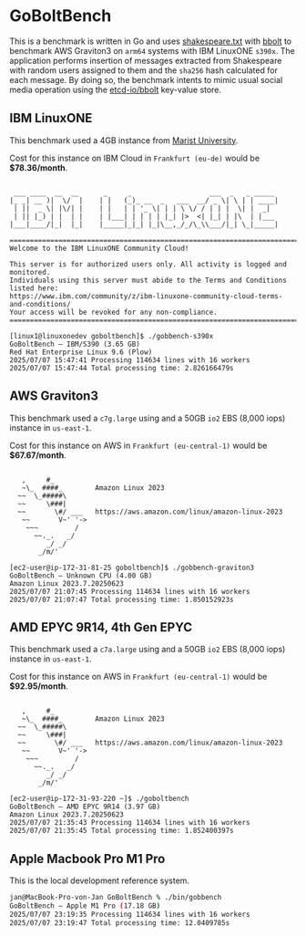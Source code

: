 # GoBoltBench

This is a benchmark is written in Go and uses [shakespeare.txt](https://gist.github.com/blakesanie/dde3a2b7e698f52f389532b4b52bc254) with [bbolt](https://github.com/etcd-io/bbolt) to benchmark AWS Graviton3 on `arm64` systems with IBM LinuxONE `s390x`. The application performs insertion of messages extracted from Shakespeare with random users assigned to them and the `sha256` hash calculated for each message. By doing so, the benchmark intents to mimic usual social media operation using the [etcd-io/bbolt](https://github.com/etcd-io/bbolt) key-value store.

## IBM LinuxONE

This benchmark used a 4GB instance from [Marist University](https://www.marist.edu).

Cost for this instance on IBM Cloud in `Frankfurt (eu-de)` would be **$78.36/month**.

```

 ___ ____  __  __      _     _                   ___  _   _ _____
|_ _| __ )|  \/  |    | |   (_)_ __  _   ___  __/ _ \| \ | | ____|
 | ||  _ \| |\/| |    | |   | | '_ \| | | \ \/ / | | |  \| |  _|
 | || |_) | |  | |    | |___| | | | | |_| |>  <| |_| | |\  | |___
|___|____/|_|  |_|    |_____|_|_| |_|\__,_/_/\_\\___/|_| \_|_____|

=================================================================================
Welcome to the IBM LinuxONE Community Cloud!

This server is for authorized users only. All activity is logged and monitored.
Individuals using this server must abide to the Terms and Conditions listed here:
https://www.ibm.com/community/z/ibm-linuxone-community-cloud-terms-and-conditions/
Your access will be revoked for any non-compliance.
==================================================================================

[linux1@linuxonedev goboltbench]$ ./gobbench-s390x
GoBoltBench — IBM/S390 (3.65 GB)
Red Hat Enterprise Linux 9.6 (Plow)
2025/07/07 15:47:41 Processing 114634 lines with 16 workers
2025/07/07 15:47:44 Total processing time: 2.826166479s
```

## AWS Graviton3

This benchmark used a `c7g.large` using and a 50GB `io2` EBS (8,000 iops) instance in `us-east-1`.

Cost for this instance on AWS in `Frankfurt (eu-central-1)` would be **$67.67/month**.

```

   ,     #_
   ~\_  ####_        Amazon Linux 2023
  ~~  \_#####\
  ~~     \###|
  ~~       \#/ ___   https://aws.amazon.com/linux/amazon-linux-2023
   ~~       V~' '->
    ~~~         /
      ~~._.   _/
         _/ _/
       _/m/'

[ec2-user@ip-172-31-81-25 goboltbench]$ ./gobbench-graviton3
GoBoltBench — Unknown CPU (4.00 GB)
Amazon Linux 2023.7.20250623
2025/07/07 21:07:45 Processing 114634 lines with 16 workers
2025/07/07 21:07:47 Total processing time: 1.850152923s
```

## AMD EPYC 9R14, 4th Gen EPYC

This benchmark used a `c7a.large` using and a 50GB `io2` EBS (8,000 iops) instance in `us-east-1`.

Cost for this instance on AWS in `Frankfurt (eu-central-1)` would be **$92.95/month**.

```

   ,     #_
   ~\_  ####_        Amazon Linux 2023
  ~~  \_#####\
  ~~     \###|
  ~~       \#/ ___   https://aws.amazon.com/linux/amazon-linux-2023
   ~~       V~' '->
    ~~~         /
      ~~._.   _/
         _/ _/
       _/m/'

[ec2-user@ip-172-31-93-220 ~]$ ./goboltbench
GoBoltBench — AMD EPYC 9R14 (3.97 GB)
Amazon Linux 2023.7.20250623
2025/07/07 21:35:43 Processing 114634 lines with 16 workers
2025/07/07 21:35:45 Total processing time: 1.852400397s
```


## Apple Macbook Pro M1 Pro

This is the local development reference system.

```bash
jan@MacBook-Pro-von-Jan GoBoltBench % ./bin/gobbench
GoBoltBench — Apple M1 Pro (17.18 GB)
2025/07/07 23:19:35 Processing 114634 lines with 16 workers
2025/07/07 23:19:47 Total processing time: 12.0409785s
```